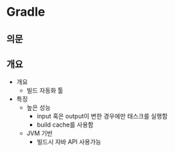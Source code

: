 # Gradle

## 의문

## 개요

- 개요
  - 빌드 자동화 툴
- 특징
  - 높은 성능
    - input 혹은 output이 변한 경우에만 태스크를 실행함
    - build cache를 사용함
  - JVM 기반
    - 빌드시 자바 API 사용가능
